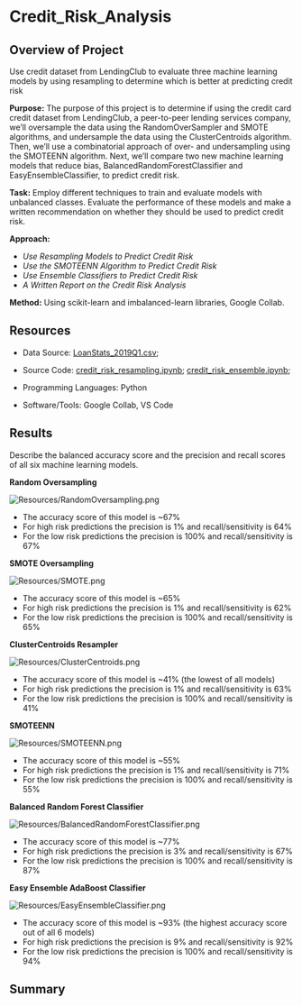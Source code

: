 # Credit_Risk_Analysis

## Overview of Project

Use credit dataset from LendingClub to evaluate three machine learning models by using resampling to determine which is better at predicting credit risk

**Purpose:**
The purpose of this project is to determine if using the credit card credit dataset from LendingClub, a peer-to-peer lending services company, we’ll oversample the data using the RandomOverSampler and SMOTE algorithms, and undersample the data using the ClusterCentroids algorithm. Then, we’ll use a combinatorial approach of over- and undersampling using the SMOTEENN algorithm. Next, we’ll compare two new machine learning models that reduce bias, BalancedRandomForestClassifier and EasyEnsembleClassifier, to predict credit risk. 

**Task:** 
Employ different techniques to train and evaluate models with unbalanced classes. Evaluate the performance of these models and make a written recommendation on whether they should be used to predict credit risk.

**Approach:**

- *Use Resampling Models to Predict Credit Risk*
- *Use the SMOTEENN Algorithm to Predict Credit Risk*
- *Use Ensemble Classifiers to Predict Credit Risk*
- *A Written Report on the Credit Risk Analysis*

**Method:** Using scikit-learn and imbalanced-learn libraries, Google Collab.


## Resources
- Data Source: [LoanStats_2019Q1.csv](LoanStats_2019Q1.csv); 
- Source Code: 
    [credit_risk_resampling.ipynb](credit_risk_resampling.ipynb); [credit_risk_ensemble.ipynb](credit_risk_ensemble.ipynb);
  
- Programming Languages: Python
- Software/Tools: Google Collab, VS Code

## Results
Describe the balanced accuracy score and the precision and recall scores of all six machine learning models. 

**Random Oversampling**

![Resources/RandomOversampling.png](Resources/RandomOversampling.png)

- The accuracy score of this model is ~67%
- For high risk predictions the precision is 1% and recall/sensitivity is 64%
- For the low risk predictions the precision is 100% and recall/sensitivity is 67%



**SMOTE Oversampling**

![Resources/SMOTE.png](Resources/SMOTE.png)

- The accuracy score of this model is ~65% 
- For high risk predictions the precision is 1% and recall/sensitivity is 62%
- For the low risk predictions the precision is 100% and recall/sensitivity is 65%

**ClusterCentroids Resampler**

![Resources/ClusterCentroids.png](Resources/ClusterCentroids.png)

- The accuracy score of this model is ~41% (the lowest of all models)
- For high risk predictions the precision is 1% and recall/sensitivity is 63%
- For the low risk predictions the precision is 100% and recall/sensitivity is 41%

**SMOTEENN**

![Resources/SMOTEENN.png](Resources/SMOTEENN.png)

- The accuracy score of this model is ~55%
- For high risk predictions the precision is 1% and recall/sensitivity is 71%
- For the low risk predictions the precision is 100% and recall/sensitivity is 55%

**Balanced Random Forest Classifier**

![Resources/BalancedRandomForestClassifier.png](Resources/BalancedRandomForestClassifier.png)

- The accuracy score of this model is ~77%
- For high risk predictions the precision is 3% and recall/sensitivity is 67%
- For the low risk predictions the precision is 100% and recall/sensitivity is 87%

**Easy Ensemble AdaBoost Classifier**

![Resources/EasyEnsembleClassifier.png](Resources/EasyEnsembleClassifier.png)

- The accuracy score of this model is ~93% (the highest accuracy score out of all 6 models)
- For high risk predictions the precision is 9% and recall/sensitivity is 92%
- For the low risk predictions the precision is 100% and recall/sensitivity is 94%


## Summary
 